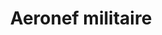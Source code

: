 ---
title: Aeronef militaire
longTitle: 'Aéronef militaire'
tags:
- gccommon
french:
- "[[Military aircraft]]"
---